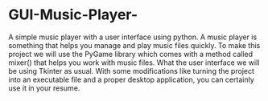 # GUI-Music-Player-

A simple music player with a user interface using python. A music player is something that helps you manage and play music files quickly.
To make this project we will use the PyGame library which comes with a method called mixer() that helps you work with music files. What the user interface we will be using Tkinter as usual.
With some modifications like turning the project into an executable file and a proper desktop application, you can certainly use it in your resume.
